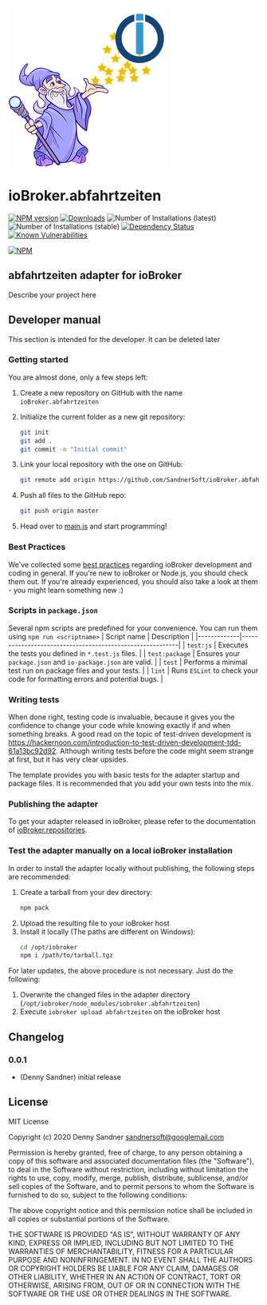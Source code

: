 ![Logo](admin/abfahrtzeiten.png)
# ioBroker.abfahrtzeiten

[![NPM version](http://img.shields.io/npm/v/iobroker.abfahrtzeiten.svg)](https://www.npmjs.com/package/iobroker.abfahrtzeiten)
[![Downloads](https://img.shields.io/npm/dm/iobroker.abfahrtzeiten.svg)](https://www.npmjs.com/package/iobroker.abfahrtzeiten)
![Number of Installations (latest)](http://iobroker.live/badges/abfahrtzeiten-installed.svg)
![Number of Installations (stable)](http://iobroker.live/badges/abfahrtzeiten-stable.svg)
[![Dependency Status](https://img.shields.io/david/SandnerSoft/iobroker.abfahrtzeiten.svg)](https://david-dm.org/SandnerSoft/iobroker.abfahrtzeiten)
[![Known Vulnerabilities](https://snyk.io/test/github/SandnerSoft/ioBroker.abfahrtzeiten/badge.svg)](https://snyk.io/test/github/SandnerSoft/ioBroker.abfahrtzeiten)

[![NPM](https://nodei.co/npm/iobroker.abfahrtzeiten.png?downloads=true)](https://nodei.co/npm/iobroker.abfahrtzeiten/)

## abfahrtzeiten adapter for ioBroker

Describe your project here

## Developer manual
This section is intended for the developer. It can be deleted later

### Getting started

You are almost done, only a few steps left:
1. Create a new repository on GitHub with the name `ioBroker.abfahrtzeiten`
1. Initialize the current folder as a new git repository:  
	```bash
	git init
	git add .
	git commit -m "Initial commit"
	```
1. Link your local repository with the one on GitHub:  
	```bash
	git remote add origin https://github.com/SandnerSoft/ioBroker.abfahrtzeiten
	```

1. Push all files to the GitHub repo:  
	```bash
	git push origin master
	```
1. Head over to [main.js](main.js) and start programming!

### Best Practices
We've collected some [best practices](https://github.com/ioBroker/ioBroker.repositories#development-and-coding-best-practices) regarding ioBroker development and coding in general. If you're new to ioBroker or Node.js, you should
check them out. If you're already experienced, you should also take a look at them - you might learn something new :)

### Scripts in `package.json`
Several npm scripts are predefined for your convenience. You can run them using `npm run <scriptname>`
| Script name | Description                                              |
|-------------|----------------------------------------------------------|
| `test:js`   | Executes the tests you defined in `*.test.js` files.     |
| `test:package`    | Ensures your `package.json` and `io-package.json` are valid. |
| `test` | Performs a minimal test run on package files and your tests. |
| `lint` | Runs `ESLint` to check your code for formatting errors and potential bugs. |

### Writing tests
When done right, testing code is invaluable, because it gives you the 
confidence to change your code while knowing exactly if and when 
something breaks. A good read on the topic of test-driven development 
is https://hackernoon.com/introduction-to-test-driven-development-tdd-61a13bc92d92. 
Although writing tests before the code might seem strange at first, but it has very 
clear upsides.

The template provides you with basic tests for the adapter startup and package files.
It is recommended that you add your own tests into the mix.

### Publishing the adapter
To get your adapter released in ioBroker, please refer to the documentation 
of [ioBroker.repositories](https://github.com/ioBroker/ioBroker.repositories#requirements-for-adapter-to-get-added-to-the-latest-repository).

### Test the adapter manually on a local ioBroker installation
In order to install the adapter locally without publishing, the following steps are recommended:
1. Create a tarball from your dev directory:  
	```bash
	npm pack
	```
1. Upload the resulting file to your ioBroker host
1. Install it locally (The paths are different on Windows):
	```bash
	cd /opt/iobroker
	npm i /path/to/tarball.tgz
	```

For later updates, the above procedure is not necessary. Just do the following:
1. Overwrite the changed files in the adapter directory (`/opt/iobroker/node_modules/iobroker.abfahrtzeiten`)
1. Execute `iobroker upload abfahrtzeiten` on the ioBroker host

## Changelog

### 0.0.1
* (Denny Sandner) initial release

## License
MIT License

Copyright (c) 2020 Denny Sandner <sandnersoft@googlemail.com>

Permission is hereby granted, free of charge, to any person obtaining a copy
of this software and associated documentation files (the "Software"), to deal
in the Software without restriction, including without limitation the rights
to use, copy, modify, merge, publish, distribute, sublicense, and/or sell
copies of the Software, and to permit persons to whom the Software is
furnished to do so, subject to the following conditions:

The above copyright notice and this permission notice shall be included in all
copies or substantial portions of the Software.

THE SOFTWARE IS PROVIDED "AS IS", WITHOUT WARRANTY OF ANY KIND, EXPRESS OR
IMPLIED, INCLUDING BUT NOT LIMITED TO THE WARRANTIES OF MERCHANTABILITY,
FITNESS FOR A PARTICULAR PURPOSE AND NONINFRINGEMENT. IN NO EVENT SHALL THE
AUTHORS OR COPYRIGHT HOLDERS BE LIABLE FOR ANY CLAIM, DAMAGES OR OTHER
LIABILITY, WHETHER IN AN ACTION OF CONTRACT, TORT OR OTHERWISE, ARISING FROM,
OUT OF OR IN CONNECTION WITH THE SOFTWARE OR THE USE OR OTHER DEALINGS IN THE
SOFTWARE.
